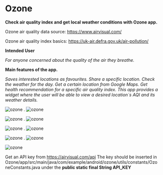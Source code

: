 # **Ozone**
**Check air quality index and get local weather conditions with Ozone app.**



Ozone air quality data source: https://www.airvisual.com/

Ozone air quality index basics: https://uk-air.defra.gov.uk/air-pollution/


**Intended User**

*For anyone concerned about the quality of the air they breathe.*


**Main features of the app.**

*Saves interested locations as favourites.
Share a specific location.
Check the weather for the day.
Get a certain location from Google Maps.
Get health recommendation for a specific air quality index.
This app provides a widget where the user will be able to view a desired location`s AQI and its weather details.*


![ozone ](https://github.com/ghenamd/Ozone/blob/master/app/src/main/res/screnshots/1.png?raw=true) . ![ozone ](https://github.com/ghenamd/Ozone/blob/master/app/src/main/res/screnshots/2.png?raw=true)

![ozone ](https://github.com/ghenamd/Ozone/blob/master/app/src/main/res/screnshots/3.png?raw=true) . ![ozone ](https://github.com/ghenamd/Ozone/blob/master/app/src/main/res/screnshots/4.png?raw=true)

![ozone ](https://github.com/ghenamd/Ozone/blob/master/app/src/main/res/screnshots/5.png?raw=true) . ![ozone ](https://github.com/ghenamd/Ozone/blob/master/app/src/main/res/screnshots/6.png?raw=true)

![ozone ](https://github.com/ghenamd/Ozone/blob/master/app/src/main/res/screnshots/7.png?raw=true) . ![ozone ](https://github.com/ghenamd/Ozone/blob/master/app/src/main/res/screnshots/8.png?raw=true)

![ozone ](https://github.com/ghenamd/Ozone/blob/master/app/src/main/res/screnshots/9.png?raw=true)



Get an API key from https://airvisual.com/api
The key should be inserted in Ozone/app/src/main/java/com/example/android/ozone/utils/constants/OzoneConstants.java under the
**public static final String API_KEY**



